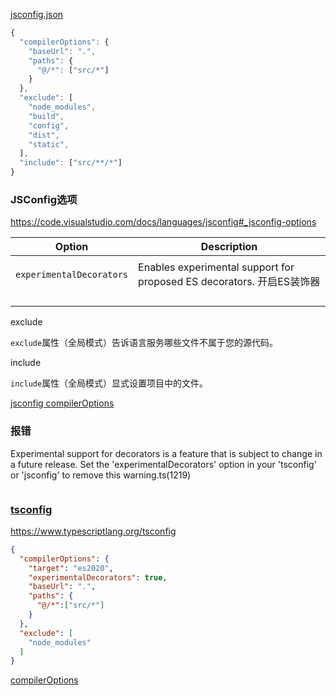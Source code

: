 [jsconfig.json](https://code.visualstudio.com/docs/languages/jsconfig)

```js
{
  "compilerOptions": {
    "baseUrl": ".",
    "paths": {
      "@/*": ["src/*"]
    }
  },
  "exclude": [
    "node_modules",
    "build",
    "config",
    "dist",
    "static",
  ],
  "include": ["src/**/*"]
}
```

### JSConfig选项

https://code.visualstudio.com/docs/languages/jsconfig#_jsconfig-options

| **Option**               | **Description**                                              |
| ------------------------ | ------------------------------------------------------------ |
|                          |                                                              |
| `experimentalDecorators` | Enables experimental support for proposed ES decorators. 开启ES装饰器 |
|                          |                                                              |
|                          |                                                              |
|                          |                                                              |
|                          |                                                              |



exclude

`exclude`属性（全局模式）告诉语言服务哪些文件不属于您的源代码。

include

`include`属性（全局模式）显式设置项目中的文件。



[jsconfig compilerOptions](https://code.visualstudio.com/docs/languages/jsconfig#_jsconfig-options)





### 报错

Experimental support for decorators is a feature that is subject to change in a future release. Set the 'experimentalDecorators' option in your 'tsconfig' or 'jsconfig' to remove this warning.ts(1219)

```json
```



### [tsconfig](https://code.visualstudio.com/docs/typescript/typescript-compiling#_tsconfigjson)

https://www.typescriptlang.org/tsconfig

```json
{
  "compilerOptions": {
    "target": "es2020",
    "experimentalDecorators": true,
    "baseUrl": ".",
    "paths": {
      "@/*":["src/*"]
    }
  },
  "exclude": [
    "node_modules"
  ]
}
```

[compilerOptions](https://www.tslang.cn/docs/handbook/compiler-options.html)

